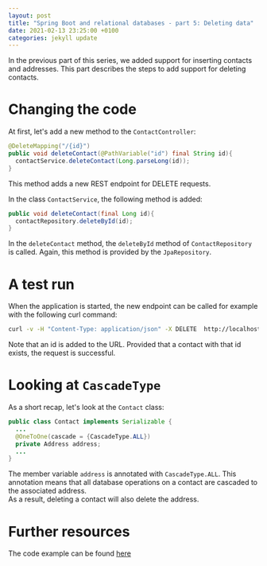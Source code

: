 ```yaml
---
layout: post
title: "Spring Boot and relational databases - part 5: Deleting data"
date: 2021-02-13 23:25:00 +0100
categories: jekyll update
---
```


In the previous part of this series, we added support for inserting contacts and addresses. This part describes the steps to add support for deleting contacts.

# Changing the code
At first, let's add a new method to the `ContactController`:
```java
@DeleteMapping("/{id}")
public void deleteContact(@PathVariable("id") final String id){
  contactService.deleteContact(Long.parseLong(id));
}
```
This method adds a new REST endpoint for DELETE requests.<br>

In the class `ContactService`, the following method is added:
```java
public void deleteContact(final Long id){
  contactRepository.deleteById(id);
}
```
In the `deleteContact` method, the `deleteById` method of `ContactRepository` is called. Again, this method is provided by the `JpaRepository`.

# A test run
When the application is started, the new endpoint can be called for example with the following curl command:
```bash
curl -v -H "Content-Type: application/json" -X DELETE  http://localhost:8080/contact/4
```
Note that an id is added to the URL. Provided that a contact with that id exists, the request is successful. 

# Looking at `CascadeType`
As a short recap, let's look at the `Contact` class:
```java
public class Contact implements Serializable {
  ...
  @OneToOne(cascade = {CascadeType.ALL})
  private Address address;
  ...
}
```
The member variable `address` is annotated with `CascadeType.ALL`. This annotation means that all database operations on a contact are cascaded to the associated address.<br>
As a result, deleting a contact will also delete the address.

# Further resources
The code example can be found [here](https://github.com/mbaeumer/spring-boot-postgresql-demo)

